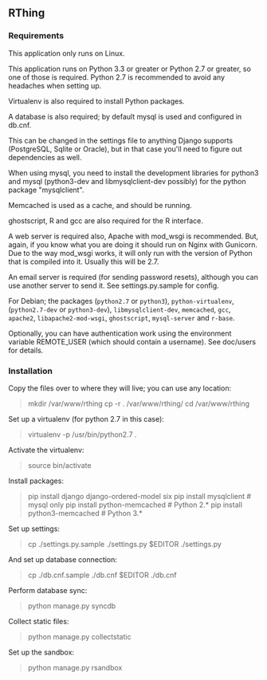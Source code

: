 ## RThing ##

### Requirements ###
This application only runs on Linux.

This application runs on Python 3.3 or greater or Python 2.7 or greater, so one of those is required. Python 2.7 is
recommended to avoid any headaches when setting up.

Virtualenv is also required to install Python packages.

A database is also required; by default mysql is used and configured in db.cnf.

This can be changed in the settings file to anything Django supports (PostgreSQL, Sqlite or Oracle), but in that case
you'll need to figure out dependencies as well.

When using mysql, you need to install the development libraries for python3 and mysql (python3-dev and
libmysqlclient-dev possibly) for the python package "mysqlclient".

Memcached is used as a cache, and should be running.

ghostscript, R and gcc are also required for the R interface.

A web server is required also, Apache with mod_wsgi is recommended. But, again, if you know what you are doing it should
run on Nginx with Gunicorn. Due to the way mod_wsgi works, it will only run with the version of Python that is compiled
into it. Usually this will be 2.7.

An email server is required (for sending password resets), although you can use another server to send it. See
settings.py.sample for config.

For Debian; the packages (`python2.7` or `python3`), `python-virtualenv`, (`python2.7-dev` or `python3-dev`),
`libmysqlclient-dev`, `memcached`, `gcc`, `apache2`, `libapache2-mod-wsgi`, `ghostscript`, `mysql-server` and `r-base`.

Optionally, you can have authentication work using the environment variable REMOTE_USER (which should contain a
username). See doc/users for details.

### Installation ###
Copy the files over to where they will live; you can use any location:
> mkdir /var/www/rthing
> cp -r . /var/www/rthing/
> cd /var/www/rthing

Set up a virtualenv (for python 2.7 in this case):
> virtualenv -p /usr/bin/python2.7 .

Activate the virtualenv:
> source bin/activate

Install packages:
> pip install django django-ordered-model six
> pip install mysqlclient # mysql only
> pip install python-memcached # Python 2.*
> pip install python3-memcached # Python 3.*

Set up settings:
> cp ./settings.py.sample ./settings.py
> $EDITOR ./settings.py

And set up database connection:
> cp ./db.cnf.sample ./db.cnf
> $EDITOR ./db.cnf

Perform database sync:
> python manage.py syncdb

Collect static files:
> python manage.py collectstatic

Set up the sandbox:
> python manage.py rsandbox
